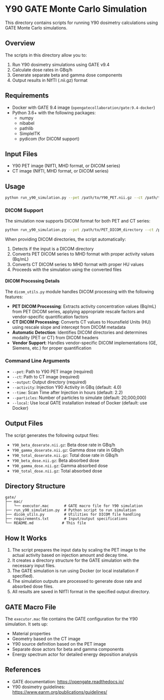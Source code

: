 # Y90 GATE Monte Carlo Simulation

This directory contains scripts for running Y90 dosimetry calculations using GATE Monte Carlo simulations.

## Overview

The scripts in this directory allow you to:

1. Run Y90 dosimetry simulations using GATE v9.4
2. Calculate dose rates in GBq/h
3. Generate separate beta and gamma dose components
4. Output results in NIfTI (.nii.gz) format

## Requirements

- Docker with GATE 9.4 image (`opengatecollaboration/gate:9.4-docker`)
- Python 3.6+ with the following packages:
  - numpy
  - nibabel
  - pathlib
  - SimpleITK
  - pydicom (for DICOM support)

## Input Files

- Y90 PET image (NIfTI, MHD format, or DICOM series)
- CT image (NIfTI, MHD format, or DICOM series)

## Usage

```bash
python run_y90_simulation.py --pet /path/to/Y90_PET.nii.gz --ct /path/to/CT.nii.gz --output /path/to/output_dir [options]
```

### DICOM Support

The simulation now supports DICOM format for both PET and CT series:

```bash
python run_y90_simulation.py --pet /path/to/PET_DICOM_directory --ct /path/to/CT_DICOM_directory --output /path/to/output_dir [options]
```

When providing DICOM directories, the script automatically:
1. Detects if the input is a DICOM directory
2. Converts PET DICOM series to MHD format with proper activity values (Bq/mL)
3. Converts CT DICOM series to MHD format with proper HU values
4. Proceeds with the simulation using the converted files

#### DICOM Processing Details

The `dicom_utils.py` module handles DICOM processing with the following features:

- **PET DICOM Processing**: Extracts activity concentration values (Bq/mL) from PET DICOM series, applying appropriate rescale factors and vendor-specific quantification factors
- **CT DICOM Processing**: Converts CT values to Hounsfield Units (HU) using rescale slope and intercept from DICOM metadata
- **Automatic Detection**: Identifies DICOM directories and determines modality (PET or CT) from DICOM headers
- **Vendor Support**: Handles vendor-specific DICOM implementations (GE, Siemens, etc.) for proper quantification

### Command Line Arguments

- `--pet`: Path to Y90 PET image (required)
- `--ct`: Path to CT image (required)
- `--output`: Output directory (required)
- `--activity`: Injection Y90 Activity in GBq (default: 4.0)
- `--time`: Scan Time after Injection in hours (default: 2.2)
- `--particles`: Number of particles to simulate (default: 20,000,000)
- `--local`: Use local GATE installation instead of Docker (default: use Docker)

## Output Files

The script generates the following output files:

- `Y90_beta_doserate.nii.gz`: Beta dose rate in GBq/h
- `Y90_gamma_doserate.nii.gz`: Gamma dose rate in GBq/h
- `Y90_total_doserate.nii.gz`: Total dose rate in GBq/h
- `Y90_beta_dose.nii.gz`: Beta absorbed dose
- `Y90_gamma_dose.nii.gz`: Gamma absorbed dose
- `Y90_total_dose.nii.gz`: Total absorbed dose

## Directory Structure

```
gate/
├── mac/
│   └── executor.mac       # GATE macro file for Y90 simulation
├── run_y90_simulation.py  # Python script to run simulation
├── dicom_utils.py         # Utilities for DICOM file handling
├── requirements.txt       # Input/output specifications
└── README.md             # This file
```

## How It Works

1. The script prepares the input data by scaling the PET image to the actual activity based on injection amount and decay time.
2. It creates a directory structure for the GATE simulation with the necessary input files.
3. The GATE simulation is run using Docker (or local installation if specified).
4. The simulation outputs are processed to generate dose rate and absorbed dose files.
5. All results are saved in NIfTI format in the specified output directory.

## GATE Macro File

The `executor.mac` file contains the GATE configuration for the Y90 simulation. It sets up:

- Material properties
- Geometry based on the CT image
- Y90 source definition based on the PET image
- Separate dose actors for beta and gamma components
- Energy spectrum actor for detailed energy deposition analysis

## References

- GATE documentation: https://opengate.readthedocs.io/
- Y90 dosimetry guidelines: https://www.eanm.org/publications/guidelines/